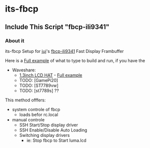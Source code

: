 # its-fbcp
## Include This Script "fbcp-ili9341" 
### About it
its-fbcp
Setup for [juj](https://github.com/juj)'s [fbcp-ili9341](https://github.com/juj/fbcp-ili9341) Fast Display Frambuffer 

Here is a [Full example](https://github.com/Tearran/its-fbcp/edit/main/fbcp-gamepi13/README.md) of what to type to build and run, if you have the

- Waveshare: 
  - [1.3inch LCD HAT](https://www.waveshare.com/wiki/1.3inch_LCD_HAT) - [Full example](https://github.com/Tearran/its-fbcp/edit/main/fbcp-gamepi13/README.md)
  - TODO: [GamePi20]
  - TODO: [ST7789vw]
  - TODO: [st7789s] ??
  
This method offfers:
- system controle of fbcp
  - loads befor rc.local
- manual controle
  - SSH Start/Stop display driver
  - SSH Enable/Disable Auto Loading
  - Switching display drivers
    - ie: Stop fbcp to Start luma.lcd
